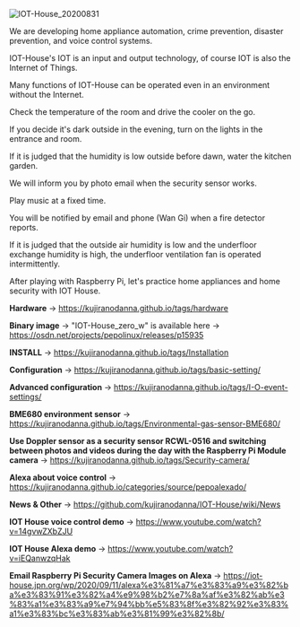 ![IOT-House_20200831](https://user-images.githubusercontent.com/70492305/92525801-70698580-f25f-11ea-92f0-383490cd34c0.jpeg)

We are developing home appliance automation, crime prevention, disaster prevention, and voice control systems.

IOT-House's IOT is an input and output technology, of course IOT is also the Internet of Things.

Many functions of IOT-House can be operated even in an environment without the Internet.

Check the temperature of the room and drive the cooler on the go.

If you decide it's dark outside in the evening, turn on the lights in the entrance and room.

If it is judged that the humidity is low outside before dawn, water the kitchen garden.

We will inform you by photo email when the security sensor works.

Play music at a fixed time.

You will be notified by email and phone (Wan Gi) when a fire detector reports.

If it is judged that the outside air humidity is low and the underfloor exchange humidity is high, the underfloor ventilation fan is operated intermittently.

After playing with Raspberry Pi, let's practice home appliances and home security with IOT House.

<b>Hardware</b> -> https://kujiranodanna.github.io/tags/hardware

<b>Binary image</b> -> "IOT-House_zero_w" is available here -> https://osdn.net/projects/pepolinux/releases/p15935

<b>INSTALL</b> -> https://kujiranodanna.github.io/tags/Installation

<b>Configuration</b> -> https://kujiranodanna.github.io/tags/basic-setting/

<b>Advanced configuration</b> -> https://kujiranodanna.github.io/tags/I-O-event-settings/

<b>BME680 environment sensor</b> -> https://kujiranodanna.github.io/tags/Environmental-gas-sensor-BME680/

<b>Use Doppler sensor as a security sensor RCWL-0516 and switching between photos and videos during the day with the Raspberry Pi Module camera</b> -> https://kujiranodanna.github.io/tags/Security-camera/

<b>Alexa about voice control</b> -> https://kujiranodanna.github.io/categories/source/pepoalexado/

<b>News & Other</b> -> https://github.com/kujiranodanna/IOT-House/wiki/News

<b>IOT House voice control demo</b> -> https://www.youtube.com/watch?v=14gvwZXbZJU

<b>IOT House Alexa demo</b> -> https://www.youtube.com/watch?v=iEQanwzqHak

<b>Email Raspberry Pi Security Camera Images on Alexa</b> → https://iot-house.jpn.org/wp/2020/09/11/alexa%e3%81%a7%e3%83%a9%e3%82%ba%e3%83%91%e3%82%a4%e9%98%b2%e7%8a%af%e3%82%ab%e3%83%a1%e3%83%a9%e7%94%bb%e5%83%8f%e3%82%92%e3%83%a1%e3%83%bc%e3%83%ab%e3%81%99%e3%82%8b/
